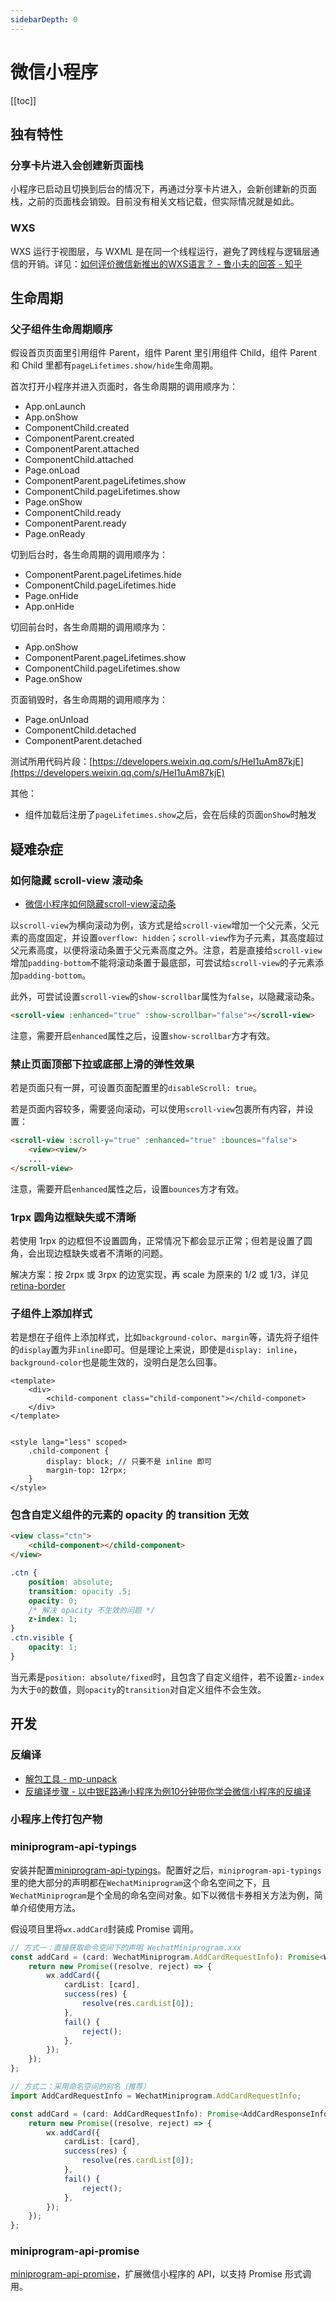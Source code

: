 ```yaml
---
sidebarDepth: 0
---
```


# 微信小程序

[[toc]]

## 独有特性

### 分享卡片进入会创建新页面栈

小程序已启动且切换到后台的情况下，再通过分享卡片进入，会新创建新的页面栈，之前的页面栈会销毁。目前没有相关文档记载，但实际情况就是如此。

### WXS

WXS 运行于视图层，与 WXML 是在同一个线程运行，避免了跨线程与逻辑层通信的开销。详见：[如何评价微信新推出的WXS语言？ - 鲁小夫的回答 - 知乎](https://www.zhihu.com/question/64322737/answer/223446446)

## 生命周期

### 父子组件生命周期顺序

假设首页页面里引用组件 Parent，组件 Parent 里引用组件 Child，组件 Parent 和 Child 里都有`pageLifetimes.show/hide`生命周期。

首次打开小程序并进入页面时，各生命周期的调用顺序为：

- App.onLaunch
- App.onShow
- ComponentChild.created
- ComponentParent.created
- ComponentParent.attached
- ComponentChild.attached
- Page.onLoad
- ComponentParent.pageLifetimes.show
- ComponentChild.pageLifetimes.show
- Page.onShow
- ComponentChild.ready
- ComponentParent.ready
- Page.onReady

切到后台时，各生命周期的调用顺序为：

- ComponentParent.pageLifetimes.hide
- ComponentChild.pageLifetimes.hide
- Page.onHide
- App.onHide

切回前台时，各生命周期的调用顺序为：

- App.onShow
- ComponentParent.pageLifetimes.show
- ComponentChild.pageLifetimes.show
- Page.onShow

页面销毁时，各生命周期的调用顺序为：

- Page.onUnload
- ComponentChild.detached
- ComponentParent.detached

测试所用代码片段：[https://developers.weixin.qq.com/s/HeI1uAm87kjE](https://developers.weixin.qq.com/s/HeI1uAm87kjE)

其他：

- 组件加载后注册了`pageLifetimes.show`之后，会在后续的页面`onShow`时触发

## 疑难杂症

### 如何隐藏 scroll-view 滚动条

- [微信小程序如何隐藏scroll-view滚动条](https://developers.weixin.qq.com/community/develop/doc/00006473cf08f8c29da606b2d56c00)

以`scroll-view`为横向滚动为例，该方式是给`scroll-view`增加一个父元素，父元素的高度固定，并设置`overflow: hidden`；`scroll-view`作为子元素，其高度超过父元素高度，以便将滚动条置于父元素高度之外。注意，若是直接给`scroll-view`增加`padding-bottom`不能将滚动条置于最底部，可尝试给`scroll-view`的子元素添加`padding-bottom`。

此外，可尝试设置`scroll-view`的`show-scrollbar`属性为`false`，以隐藏滚动条。

```html
<scroll-view :enhanced="true" :show-scrollbar="false"></scroll-view>
```

注意，需要开启`enhanced`属性之后，设置`show-scrollbar`方才有效。

### 禁止页面顶部下拉或底部上滑的弹性效果

若是页面只有一屏，可设置页面配置里的`disableScroll: true`。

若是页面内容较多，需要竖向滚动，可以使用`scroll-view`包裹所有内容，并设置：

```html
<scroll-view :scroll-y="true" :enhanced="true" :bounces="false">
    <view><view/>
    ...
</scroll-view>
```

注意，需要开启`enhanced`属性之后，设置`bounces`方才有效。

### 1rpx 圆角边框缺失或不清晰

若使用 1rpx 的边框但不设置圆角，正常情况下都会显示正常；但若是设置了圆角，会出现边框缺失或者不清晰的问题。

解决方案：按 2rpx 或 3rpx 的边宽实现，再 scale 为原来的 1/2 或 1/3，详见[retina-border](https://github.com/wind-stone/retina-border)

### 子组件上添加样式

若是想在子组件上添加样式，比如`background-color`、`margin`等，请先将子组件的`display`置为非`inline`即可。但是理论上来说，即使是`display: inline`，`background-color`也是能生效的，没明白是怎么回事。

```vue
<template>
    <div>
        <child-component class="child-component"></child-componet>
    </div>
</template>


<style lang="less" scoped>
    .child-component {
        display: block; // 只要不是 inline 即可
        margin-top: 12rpx;
    }
</style>
```

### 包含自定义组件的元素的 opacity 的 transition 无效

```html
<view class="ctn">
    <child-component></child-component>
</view>
```

```css
.ctn {
    position: absolute;
    transition: opacity .5;
    opacity: 0;
    /* 解决 opacity 不生效的问题 */
    z-index: 1;
}
.ctn.visible {
    opacity: 1;
}
```

当元素是`position: absolute/fixed`时，且包含了自定义组件，若不设置`z-index`为大于`0`的数值，则`opacity`的`transition`对自定义组件不会生效。

## 开发

### 反编译

- [解包工具 - mp-unpack](https://github.com/xuedingmiaojun/mp-unpack)
- [反编译步骤 - 以中银E路通小程序为例10分钟带你学会微信小程序的反编译](https://cloud.tencent.com/developer/article/1545940)

### 小程序上传打包产物

### miniprogram-api-typings

安装并配置[miniprogram-api-typings](https://github.com/wechat-miniprogram/api-typings)。配置好之后，`miniprogram-api-typings`里的绝大部分的声明都在`WechatMiniprogram`这个命名空间之下，且`WechatMiniprogram`是个全局的命名空间对象。如下以微信卡券相关方法为例，简单介绍使用方法。

假设项目里将`wx.addCard`封装成 Promise 调用。

```ts
// 方式一：直接获取命令空间下的声明 WechatMiniprogram.xxx
const addCard = (card: WechatMiniprogram.AddCardRequestInfo): Promise<WechatMiniprogram.AddCardResponseInfo> => {
    return new Promise((resolve, reject) => {
        wx.addCard({
            cardList: [card],
            success(res) {
                resolve(res.cardList[0]);
            },
            fail() {
                reject();
            },
        });
    });
};
```

```ts
// 方式二：采用命名空间的别名（推荐）
import AddCardRequestInfo = WechatMiniprogram.AddCardRequestInfo;

const addCard = (card: AddCardRequestInfo): Promise<AddCardResponseInfo> => {
    return new Promise((resolve, reject) => {
        wx.addCard({
            cardList: [card],
            success(res) {
                resolve(res.cardList[0]);
            },
            fail() {
                reject();
            },
        });
    });
};
```

### miniprogram-api-promise

[miniprogram-api-promise](https://github.com/wechat-miniprogram/miniprogram-api-promise)，扩展微信小程序的 API，以支持 Promise 形式调用。
